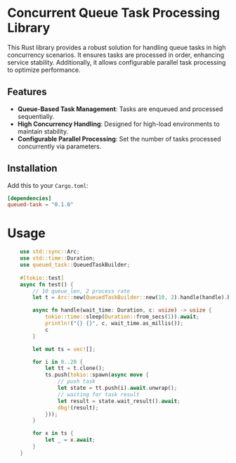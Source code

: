 # Concurrent Queue Task Processing Library

This Rust library provides a robust solution for handling queue tasks in high concurrency scenarios. It ensures tasks
are processed in order, enhancing service stability. Additionally, it allows configurable parallel task processing to
optimize performance.

## Features

- **Queue-Based Task Management**: Tasks are enqueued and processed sequentially.
- **High Concurrency Handling**: Designed for high-load environments to maintain stability.
- **Configurable Parallel Processing**: Set the number of tasks processed concurrently via parameters.

## Installation

Add this to your `Cargo.toml`:

```toml
[dependencies]
queued-task = "0.1.0"
```

# Usage

```rust
    use std::sync::Arc;
    use std::time::Duration;
    use queued_task::QueuedTaskBuilder;
    
    #[tokio::test]
    async fn test() {
        // 10 queue_len, 2 process rate
        let t = Arc::new(QueuedTaskBuilder::new(10, 2).handle(handle).build());

        async fn handle(wait_time: Duration, c: usize) -> usize {
            tokio::time::sleep(Duration::from_secs(1)).await;
            println!("{} {}", c, wait_time.as_millis());
            c
        }

        let mut ts = vec![];

        for i in 0..20 {
            let tt = t.clone();
            ts.push(tokio::spawn(async move {
                // push task
                let state = tt.push(i).await.unwrap();
                // waiting for task result
                let result = state.wait_result().await;
                dbg!(result);
            }));
        }

        for x in ts {
            let _ = x.await;
        }
    }
```